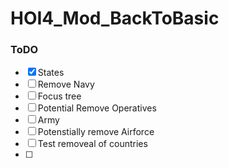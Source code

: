 # HOI4_Mod_BackToBasic

### ToDO
- [X] States
- [ ] Remove Navy
- [ ] Focus tree
- [ ] Potential Remove Operatives
- [ ] Army
- [ ] Potenstially remove Airforce
- [ ] Test removeal of countries
- [ ] 

